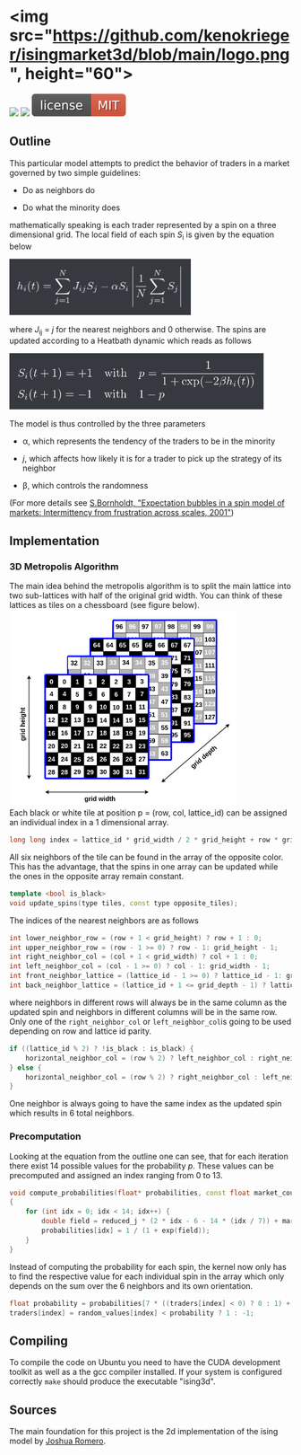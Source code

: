 # <img src="https://github.com/kenokrieger/isingmarket3d/blob/main/logo.png", height="60">

<img src="https://img.shields.io/github/issues/kenokrieger/isingmarket3d"> <img src="https://img.shields.io/github/commit-activity/m/kenokrieger/isingmarket3d">
<img src="https://github.com/kenokrieger/isingmarket3d/blob/main/images/license.svg" alt="MIT License">

## Outline

This particular model attempts to predict the behavior of traders in a market
governed by two simple guidelines:

- Do as neighbors do

- Do what the minority does

mathematically speaking is each trader represented by a spin on a three dimensional
grid. The local field of each spin *S*<sub>i</sub> is given by the equation below

<img src="https://github.com/kenokrieger/isingmarket3d/blob/main/images/local_field.png" alt="field equation" height="100">

where *J*<sub>ij</sub> = *j* for the nearest neighbors and 0 otherwise. The spins
are updated according to a Heatbath dynamic which reads as follows

<img src="https://github.com/kenokrieger/isingmarket3d/blob/main/images/spin_updates.png" alt="Heatbath equation" height="100">


The model is thus controlled by the three parameters

- &alpha;, which represents the tendency of the traders to be in the minority

- *j*, which affects how likely it is for a trader to pick up the strategy of its neighbor

- &beta;, which controls the randomness

(For more details see <a href="https://arxiv.org/pdf/cond-mat/0105224.pdf">
S.Bornholdt, "Expectation bubbles in a spin model of markets: Intermittency from
frustration across scales, 2001"</a>)

## Implementation

### 3D Metropolis Algorithm

The main idea behind the metropolis algorithm is to split the main lattice into
two sub-lattices with half of the original grid width. You can think of these lattices
as tiles on a chessboard (see figure below).</br>
<img src="https://github.com/kenokrieger/isingmarket3d/blob/main/images/metropolis3d.png" alt="3d metropolis algorithm" height="350"> </br>
Each black or white tile at position p = (row, col, lattice_id) can be assigned
an individual index in a 1 dimensional array.
```c++
long long index = lattice_id * grid_width / 2 * grid_height + row * grid_width / 2 + col;
```
All six neighbors of the tile can be found in the array of the opposite color. This
has the advantage, that the spins in one array can be updated while the ones
in the opposite array remain constant.
```c++
template <bool is_black>
void update_spins(type tiles, const type opposite_tiles);
```
The indices of the nearest neighbors are as follows

```c++
int lower_neighbor_row = (row + 1 < grid_height) ? row + 1 : 0;
int upper_neighbor_row = (row - 1 >= 0) ? row - 1: grid_height - 1;
int right_neighbor_col = (col + 1 < grid_width) ? col + 1 : 0;
int left_neighbor_col = (col - 1 >= 0) ? col - 1: grid_width - 1;
int front_neighbor_lattice = (lattice_id - 1 >= 0) ? lattice_id - 1: grid_depth - 1;
int back_neighbor_lattice = (lattice_id + 1 <= grid_depth - 1) ? lattice_id + 1: 0;
```

where neighbors in different rows will always be in the same column as the updated
spin and neighbors in different columns will be in the same row. Only one of
the ```right_neighbor_col``` or ```left_neighbor_col```is going to be used depending
on row and lattice id parity.

```c++
if ((lattice_id % 2) ? !is_black : is_black) {
    horizontal_neighbor_col = (row % 2) ? left_neighbor_col : right_neighbor_col;
} else {
    horizontal_neighbor_col = (row % 2) ? right_neighbor_col : left_neighbor_col;
}
```

One neighbor is always going to have the same index as the updated spin
which results in 6 total neighbors.

### Precomputation

Looking at the equation from the outline one can see, that for each iteration
there exist 14 possible values for the probability *p*. These values can be
precomputed and assigned an index ranging from 0 to 13.

```c++
void compute_probabilities(float* probabilities, const float market_coupling, const float reduced_j)
{
    for (int idx = 0; idx < 14; idx++) {
        double field = reduced_j * (2 * idx - 6 - 14 * (idx / 7)) + market_coupling * ((idx < 7) ? -1 : 1);
        probabilities[idx] = 1 / (1 + exp(field));
    }
}
```

Instead of computing the probability for each spin, the kernel now only has to
find the respective value for each individual spin in the array which only depends
on the sum over the 6 neighbors and its own orientation.

```c++
float probability = probabilities[7 * ((traders[index] < 0) ? 0 : 1) + (neighbor_sum + 6) / 2];
traders[index] = random_values[index] < probability ? 1 : -1;
```

## Compiling

To compile the code on Ubuntu you need to have the CUDA development toolkit as well
as a the gcc compiler installed. If your system is configured correctly `make`
should produce the executable "ising3d".

## Sources

The main foundation for this project is the 2d implementation of the ising model
by <a href="https://github.com/romerojosh">Joshua Romero</a>.
